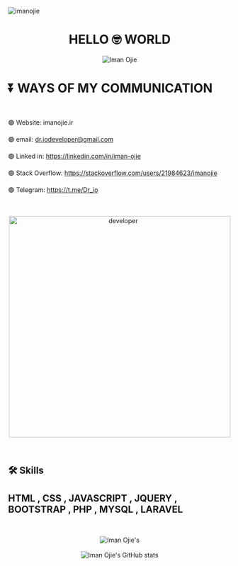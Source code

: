 <p align="left"> <img src="https://komarev.com/ghpvc/?username=imanojie&label=Profile%20views&color=0e75b6&style=flat" alt="imanojie" /></p>

<h1 align="center">HELLO 🤓 WORLD</h1>

<p align="center">
    <img src="https://readme-typing-svg.demolab.com?font=Fira+Code&pause=500&center=true&vCenter=true&multiline=true&width=390&height=100&lines=I'm+Iman+Ojie+;PHP (LARAVEL) Fullstack+Developer" alt="Iman Ojie" />
</p>

<h1>⏬ WAYS OF MY COMMUNICATION </h1>

 <br>

   🟢 Website: imanojie.ir
 
   🟢 email: dr.iodeveloper@gmail.com

   🟢 Linked in: https://linkedin.com/in/iman-ojie

   🟢 Stack Overflow: https://stackoverflow.com/users/21984623/imanojie

   🟢 Telegram: https://t.me/Dr_io
   
 <br>

<p align="center">
<img src="https://github.com/ImanOjie/images/blob/main/developer-gif.gif?raw=true" alt="developer" height="500" />
</p>

<br>

## 🛠 Skills
## HTML , CSS , JAVASCRIPT , JQUERY , BOOTSTRAP , PHP , MYSQL , LARAVEL 

<br>

<p align="center">
    
<img src="https://github-readme-stats.vercel.app/api/top-langs/?username=imanojie&count_forked=true&layout=compact&theme=transparent" alt="Iman Ojie's" />

<br>

<br>

<img src="https://github-readme-stats.vercel.app/api?username=imanojie&show_icons=true&count_forked=true&theme=monokai" alt="Iman Ojie's GitHub stats" />
  

</p>

